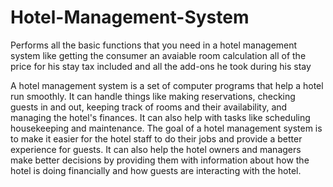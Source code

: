 # Hotel-Management-System
Performs all the basic functions that you need in a hotel management system like getting the consumer an avaiable room calculation all of the price for his stay tax included and all the add-ons he took during his stay

A hotel management system is a set of computer programs that help a hotel run smoothly. It can handle things like making reservations, checking guests in and out, keeping track of rooms and their availability, and managing the hotel's finances. It can also help with tasks like scheduling housekeeping and maintenance. The goal of a hotel management system is to make it easier for the hotel staff to do their jobs and provide a better experience for guests. It can also help the hotel owners and managers make better decisions by providing them with information about how the hotel is doing financially and how guests are interacting with the hotel.
